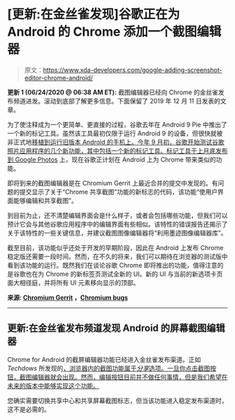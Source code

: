 # [更新:在金丝雀发现]谷歌正在为 Android 的 Chrome 添加一个截图编辑器

> 原文：<https://www.xda-developers.com/google-adding-screenshot-editor-chrome-android/>

**更新 1 (06/24/2020 @ 06:38 AM ET):** 截图编辑器已经向 Chrome 的金丝雀发布频道进发。滚动到底部了解更多信息。下面保留了 2019 年 12 月 11 日发表的文章。

为了使注释成为一个更简单、更直接的过程，谷歌去年在 Android 9 Pie 中推出了一个新的标记工具。虽然该工具最初仅限于运行 Android 9 的设备，但很快就被非正式地[移植到运行旧版本 Android 的手机上。今年 9 月初，谷歌开始测试谷歌照片应用程序的几个新功能，其中包括一个新的标记工具。标记工具](https://www.xda-developers.com/android-p-screenshot-editor/)[于上月底发布到 Google Photos](https://www.xda-developers.com/google-photos-gets-markup-functions-image-editor/) 上，现在谷歌正计划在 Android 上为 Chrome 带来类似的功能。

即将到来的截图编辑器是在 Chromium Gerrit 上最近合并的提交中发现的。有问题的提交显示了关于“Chrome 共享截图”功能的新标志的代码，该功能“使用户界面能够编辑和共享截图”。

到目前为止，还不清楚编辑界面会是什么样子，或者会包括哪些功能，但我们可以预计它会与其他谷歌应用程序中的编辑界面有些相似。该特性的错误报告还揭示了关于该特性的一些关键信息，并建议截图图像编辑器将“利用墨迹图像编辑器库”。

截至目前，该功能似乎还处于开发的早期阶段，因此在 Android 上发布 Chrome 稳定版还需要一段时间。然而，在不久的将来，我们可以期待在浏览器的测试版中看到该功能的运行。既然我们在谈论谷歌 Chrome 即将推出的功能，值得注意的是谷歌也在为 Chrome 的新标签页测试全新的 UI。新的 UI 与当前的新选项卡页面大相径庭，并将所有 UI 元素移向显示的顶部。

**来源: [Chromium Gerrit](https://chromium-review.googlesource.com/c/chromium/src/+/1959663) ，[Chromium bugs](https://bugs.chromium.org/p/chromium/issues/detail?id=1024586)**

* * *

## 更新:在金丝雀发布频道发现 Android 的屏幕截图编辑器

Chrome for Android 的截屏编辑器功能已经进入金丝雀发布渠道。正如 *Techdows* 所发现的[，浏览器内的截图功能属于*分享*选项。一旦你点击截图按钮，截图编辑器就会出现。然而，编辑按钮目前并不做任何事情，但是我们希望在未来的版本中能够实现这个功能。](https://techdows.com/2020/06/chrome-screenshot-editor-android.html)

您确实需要切换共享中心和共享屏幕截图标志，但当该功能进入稳定发布渠道时，这不是必需的。